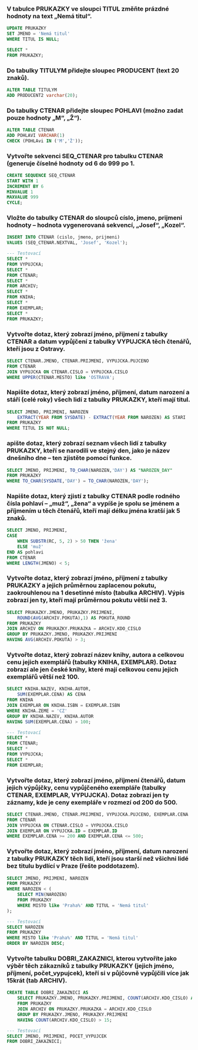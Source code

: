 ### V tabulce PRUKAZKY ve sloupci TITUL změňte prázdné hodnoty na text „Nemá titul“.
```sql
UPDATE PRUKAZKY 
SET JMENO = 'Nemá titul'
WHERE TITUL IS NULL;

SELECT *
FROM PRUKAZKY;
```
### Do tabulky TITULYM přidejte sloupec PRODUCENT (text 20 znaků).
```sql
ALTER TABLE TITULYM
ADD PRODUCENT2 varchar(20);

```
### Do tabulky CTENAR přidejte sloupec POHLAVI (možno zadat pouze hodnoty „M“, „Ž“).
```sql
ALTER TABLE CTENAR
ADD POHLAVI VARCHAR(1)
CHECK (POHLAvi IN ('M','Ž'));
```
### Vytvořte sekvenci SEQ_CTENAR pro tabulku CTENAR (generuje číselné hodnoty od 6 do 999 po 1.
```sql
CREATE SEQUENCE SEQ_CTENAR
START WITH 1
INCREMENT BY 6
MINVALUE 1
MAXVALUE 999
CYCLE;
```
### Vložte do tabulky CTENAR do sloupců císlo, jmeno, prijmeni hodnoty – hodnota vygenerovaná sekvencí, „Josef“, „Kozel“.
```sql
INSERT INTO CTENAR (cislo, jmeno, prijmeni)
VALUES (SEQ_CTENAR.NEXTVAL, 'Josef', 'Kozel');
```

```sql
--- Testovací
SELECT *
FROM VYPUJCKA;
SELECT *
FROM CTENAR;
SELECT *
FROM ARCHIV;
SELECT *
FROM KNIHA;
SELECT *
FROM EXEMPLAR;
SELECT *
FROM PRUKAZKY;
```
### Vytvořte dotaz, který zobrazí jméno, příjmení z tabulky CTENAR a datum vypůjčení z tabulky VYPUJCKA těch čtenářů, kteří jsou z Ostravy.
```sql
SELECT CTENAR.JMENO, CTENAR.PRIJMENI, VYPUJCKA.PUJCENO
FROM CTENAR
JOIN VYPUJCKA ON CTENAR.CISLO = VYPUJCKA.CISLO
WHERE UPPER(CTENAR.MESTO) like 'OSTRAVA';
```
### Napište dotaz, který zobrazí jméno, příjmení, datum narození a stáří (celé roky) všech lidí z tabulky PRUKAZKY, kteří mají titul.
```sql
SELECT JMENO, PRIJMENI, NAROZEN
    EXTRACT(YEAR FROM SYSDATE) - EXTRACT(YEAR FROM NAROZEN) AS STARI
FROM PRUKAZKY
WHERE TITUL IS NOT NULL;
```
### apište dotaz, který zobrazí seznam všech lidí z tabulky PRUKAZKY, kteří se narodili ve stejný den, jako je název dnešního dne – ten zjistěte pomocí funkce.
```sql
SELECT JMENO, PRIJMENI, TO_CHAR(NAROZEN,'DAY') AS "NAROZEN_DAY"
FROM PRUKAZKY
WHERE TO_CHAR(SYSDATE,'DAY') = TO_CHAR(NAROZEN,'DAY');
```
### Napište dotaz, který zjistí z tabulky CTENAR podle rodného čísla pohlaví – „muž“, „žena“ a vypíše je spolu se jménem a příjmením u těch čtenářů, kteří mají délku jména kratší jak 5 znaků.
```sql
SELECT JMENO, PRIJMENI,
CASE 
    WHEN SUBSTR(RC, 5, 2) > 50 THEN 'žena'
    ELSE 'muž'
END AS pohlavi
FROM CTENAR
WHERE LENGTH(JMENO) < 5;
```
### Vytvořte dotaz, který zobrazí jméno, příjmení z tabulky PRUKAZKY a jejich průměrnou zaplacenou pokutu, zaokrouhlenou na 1 desetinné místo (tabulka ARCHIV). Výpis zobrazí jen ty, kteří mají průměrnou pokutu větší než 3.
```sql
SELECT PRUKAZKY.JMENO, PRUKAZKY.PRIJMENI, 
    ROUND(AVG(ARCHIV.POKUTA),1) AS POKUTA_ROUND
FROM PRUKAZKY
JOIN ARCHIV ON PRUKAZKY.PRUKAZKA = ARCHIV.KDO_CISLO
GROUP BY PRUKAZKY.JMENO, PRUKAZKY.PRIJMENI
HAVING AVG(ARCHIV.POKUTA) > 3;
```
### Vytvořte dotaz, který zobrazí název knihy, autora a celkovou cenu jejich exemplářů (tabulky KNIHA, EXEMPLAR). Dotaz zobrazí ale jen české knihy, které mají celkovou cenu jejich exemplářů větší než 100.
```sql
SELECT KNIHA.NAZEV, KNIHA.AUTOR,
    SUM(EXEMPLAR.CENA) AS CENA
FROM KNIHA
JOIN EXEMPLAR ON KNIHA.ISBN = EXEMPLAR.ISBN
WHERE KNIHA.ZEME = 'CZ'
GROUP BY KNIHA.NAZEV, KNIHA.AUTOR
HAVING SUM(EXEMPLAR.CENA) > 100;
```

```sql
--- Testovací
SELECT *
FROM CTENAR;
SELECT *
FROM VYPUJCKA;
SELECT *
FROM EXEMPLAR;
```
### Vytvořte dotaz, který zobrazí jméno, příjmení čtenářů, datum jejich výpůjčky, cenu vypůjčeného exempláře (tabulky CTENAR, EXEMPLAR, VYPUJCKA). Dotaz zobrazí jen ty záznamy, kde je ceny exempláře v rozmezí od 200 do 500.
```sql
SELECT CTENAR.JMENO, CTENAR.PRIJMENI, VYPUJCKA.PUJCENO, EXEMPLAR.CENA
FROM CTENAR
JOIN VYPUJCKA ON CTENAR.CISLO = VYPUJCKA.CISLO
JOIN EXEMPLAR ON VYPUJCKA.ID = EXEMPLAR.ID
WHERE EXEMPLAR.CENA >= 200 AND EXEMPLAR.CENA <= 500;
```
### Vytvořte dotaz, který zobrazí jméno, příjmení, datum narození z tabulky PRUKAZKY těch lidí, kteří jsou starší než všichni lidé bez titulu bydlící v Praze (řešte poddotazem).
```sql
SELECT JMENO, PRIJMENI, NAROZEN
FROM PRUKAZKY
WHERE NAROZEN < (
    SELECT MIN(NAROZEN)
    FROM PRUKAZKY
    WHERE MISTO like 'Praha%' AND TITUL = 'Nemá titul'
);

--- Testovací
SELECT NAROZEN
FROM PRUKAZKY
WHERE MISTO like 'Praha%' AND TITUL = 'Nemá titul'
ORDER BY NAROZEN DESC;
```
### Vytvořte tabulku DOBRI_ZAKAZNICI, kterou vytvoříte jako výběr těch zákazníků z tabulky PRUKAZKY (jejich jméno, příjmení, počet_vypujcek), kteří si v půjčovně vypůjčili více jak 15krát (tab ARCHIV).
```sql
CREATE TABLE DOBRI_ZAKAZNICI AS
    SELECT PRUKAZKY.JMENO, PRUKAZKY.PRIJMENI, COUNT(ARCHIV.KDO_CISLO) AS POCET_VYPUJCEK
    FROM PRUKAZKY
    JOIN ARCHIV ON PRUKAZKY.PRUKAZKA = ARCHIV.KDO_CISLO
    GROUP BY PRUKAZKY.JMENO, PRUKAZKY.PRIJMENI
    HAVING COUNT(ARCHIV.KDO_CISLO) > 15;

--- Testovací
SELECT JMENO, PRIJMENI, POCET_VYPUJCEK
FROM DOBRI_ZAKAZNICI;
```